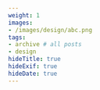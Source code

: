 ```yaml
---
weight: 1
images:
- /images/design/abc.png
tags:
- archive # all posts
- design
hideTitle: true
hideExif: true
hideDate: true
---
```

